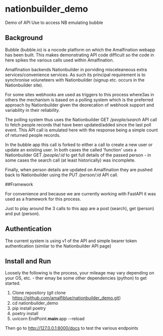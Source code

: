 # nationbuilder_demo
Demo of API Use to access NB emulating bubble

## Background

Bubble (bubble.io) is a nocode platform on which the Amalfination webapp has been built. This makes demonstrating API code difficult so the code in here spikes the various calls used within Amalfination.

Amalfination backends Nationbuilder in porviding misceleaneous extra services/convenience services. As such its principal requirement is to synchronise voluneteers with Nationbuilder (signup etc. occurs in the Nationbuilder site).

For some sites webhooks are used as triggers to this process where3as in others the mechanism is based on a polling system which is the preferred approach by Nationbuilder given the deorecation of webhook support and variability in their reliability.

The polling system thus uses the Nationbuilder GET */people/search* API call to fetch people records that have been updated/added since the last poll event. This API call is emulated here with the response being a simple count of returned people records.

In the bubble app this call is forked to either a call to create a new user or update an existing user. In both cases the called 'function' uses a Nationbuilder GET */people/:id* to get full details of the passed person - in some cases the search call (at least historically) was incomplete.

Finally, when person details are updated on Amalfination they are pushed back to Nationbuilder using the PUT */person/:id* API call.

##Framework

For convenience and because we are currently working with FastAPI it was used as a framework for this process.

Just to play around the 3 calls to this app are a post (search), get (person) and put (person).

## Authentication

The current system is using v1 of the API and simple bearer token authentication (similar to the Nationbuilder API page)
## Install and Run

Loosely the following is the process, your mileage may vary depending on your OS, etc. - ther emay be some other dependencies (python) to get started.

1. Clone repository (git clone https://github.com/amalfiblue/nationbuilder_demo.git)
2. cd nationbuilder_demo
3. pip install poetry
4. poetry install
5. uvicorn EndPoint.__main__:app --reload

Then go to http://127.0.0.1:8000/docs to test the various endpoints
